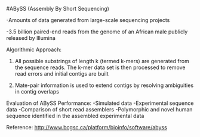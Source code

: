 #ABySS (Assembly By Short Sequencing)

-Amounts of data generated from large-scale sequencing projects

-3.5 billion paired-end reads from the genome of an African male publicly released by Illumina

Algorithmic Approach:
1. All possible substrings of length k (termed k-mers) are generated from the sequence reads.
The k-mer data set is then processed to remove read errors and initial contigs are built

2. Mate-pair information is used to extend contigs by resolving ambiguities in contig overlaps

Evaluation of ABySS Performance:
-Simulated data
-Experimental sequence data
-Comparison of short read assemblers
-Polymorphic and novel human sequence identified in the assembled experimental data

Reference: http://www.bcgsc.ca/platform/bioinfo/software/abyss

